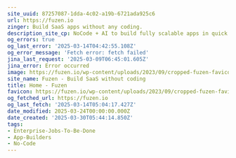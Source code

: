 ```yaml
---
site_uuid: 87257087-1dda-4c02-a19b-6721ada925c6
url: https://fuzen.io
zinger: Build SaaS apps without any coding.
description_site_cp: NoCode + AI to build fully scalable apps in quick time and low cost.
og_errors: true
og_last_error: '2025-03-14T04:42:55.108Z'
og_error_message: 'Fetch error: fetch failed'
jina_last_request: '2025-03-09T06:45:01.605Z'
jina_error: Error occurred
image: https://fuzen.io/wp-content/uploads/2023/09/cropped-fuzen-favicon-180x180.png
site_name: Fuzen - Build SaaS without coding
title: Home - Fuzen
favicon: https://fuzen.io/wp-content/uploads/2023/09/cropped-fuzen-favicon-192x192.png
og_fetched_url: https://fuzen.io
og_last_fetch: '2025-03-14T05:04:17.427Z'
date_modified: 2025-03-24T00:00:00.000Z
date_created: '2025-03-30T05:44:14.850Z'
tags:
- Enterprise-Jobs-To-Be-Done
- App-Builders
- No-Code
---
```











